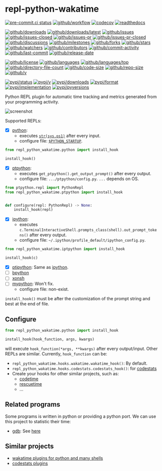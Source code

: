 # repl-python-wakatime

[![pre-commit.ci status](https://results.pre-commit.ci/badge/github/wakatime/repl-python-wakatime/main.svg)](https://results.pre-commit.ci/latest/github/wakatime/repl-python-wakatime/main)
[![github/workflow](https://github.com/wakatime/repl-python-wakatime/actions/workflows/main.yml/badge.svg)](https://github.com/wakatime/repl-python-wakatime/actions)
[![codecov](https://codecov.io/gh/wakatime/repl-python-wakatime/branch/main/graph/badge.svg)](https://codecov.io/gh/wakatime/repl-python-wakatime)
[![readthedocs](https://shields.io/readthedocs/repl-python-wakatime)](https://repl-python-wakatime.readthedocs.io)

[![github/downloads](https://shields.io/github/downloads/wakatime/repl-python-wakatime/total)](https://github.com/wakatime/repl-python-wakatime/releases)
[![github/downloads/latest](https://shields.io/github/downloads/wakatime/repl-python-wakatime/latest/total)](https://github.com/wakatime/repl-python-wakatime/releases/latest)
[![github/issues](https://shields.io/github/issues/wakatime/repl-python-wakatime)](https://github.com/wakatime/repl-python-wakatime/issues)
[![github/issues-closed](https://shields.io/github/issues-closed/wakatime/repl-python-wakatime)](https://github.com/wakatime/repl-python-wakatime/issues?q=is%3Aissue+is%3Aclosed)
[![github/issues-pr](https://shields.io/github/issues-pr/wakatime/repl-python-wakatime)](https://github.com/wakatime/repl-python-wakatime/pulls)
[![github/issues-pr-closed](https://shields.io/github/issues-pr-closed/wakatime/repl-python-wakatime)](https://github.com/wakatime/repl-python-wakatime/pulls?q=is%3Apr+is%3Aclosed)
[![github/discussions](https://shields.io/github/discussions/wakatime/repl-python-wakatime)](https://github.com/wakatime/repl-python-wakatime/discussions)
[![github/milestones](https://shields.io/github/milestones/all/wakatime/repl-python-wakatime)](https://github.com/wakatime/repl-python-wakatime/milestones)
[![github/forks](https://shields.io/github/forks/wakatime/repl-python-wakatime)](https://github.com/wakatime/repl-python-wakatime/network/members)
[![github/stars](https://shields.io/github/stars/wakatime/repl-python-wakatime)](https://github.com/wakatime/repl-python-wakatime/stargazers)
[![github/watchers](https://shields.io/github/watchers/wakatime/repl-python-wakatime)](https://github.com/wakatime/repl-python-wakatime/watchers)
[![github/contributors](https://shields.io/github/contributors/wakatime/repl-python-wakatime)](https://github.com/wakatime/repl-python-wakatime/graphs/contributors)
[![github/commit-activity](https://shields.io/github/commit-activity/w/wakatime/repl-python-wakatime)](https://github.com/wakatime/repl-python-wakatime/graphs/commit-activity)
[![github/last-commit](https://shields.io/github/last-commit/wakatime/repl-python-wakatime)](https://github.com/wakatime/repl-python-wakatime/commits)
[![github/release-date](https://shields.io/github/release-date/wakatime/repl-python-wakatime)](https://github.com/wakatime/repl-python-wakatime/releases/latest)

[![github/license](https://shields.io/github/license/wakatime/repl-python-wakatime)](https://github.com/wakatime/repl-python-wakatime/blob/main/LICENSE)
[![github/languages](https://shields.io/github/languages/count/wakatime/repl-python-wakatime)](https://github.com/wakatime/repl-python-wakatime)
[![github/languages/top](https://shields.io/github/languages/top/wakatime/repl-python-wakatime)](https://github.com/wakatime/repl-python-wakatime)
[![github/directory-file-count](https://shields.io/github/directory-file-count/wakatime/repl-python-wakatime)](https://github.com/wakatime/repl-python-wakatime)
[![github/code-size](https://shields.io/github/languages/code-size/wakatime/repl-python-wakatime)](https://github.com/wakatime/repl-python-wakatime)
[![github/repo-size](https://shields.io/github/repo-size/wakatime/repl-python-wakatime)](https://github.com/wakatime/repl-python-wakatime)
[![github/v](https://shields.io/github/v/release/wakatime/repl-python-wakatime)](https://github.com/wakatime/repl-python-wakatime)

[![pypi/status](https://shields.io/pypi/status/repl-python-wakatime)](https://pypi.org/project/repl-python-wakatime/#description)
[![pypi/v](https://shields.io/pypi/v/repl-python-wakatime)](https://pypi.org/project/repl-python-wakatime/#history)
[![pypi/downloads](https://shields.io/pypi/dd/repl-python-wakatime)](https://pypi.org/project/repl-python-wakatime/#files)
[![pypi/format](https://shields.io/pypi/format/repl-python-wakatime)](https://pypi.org/project/repl-python-wakatime/#files)
[![pypi/implementation](https://shields.io/pypi/implementation/repl-python-wakatime)](https://pypi.org/project/repl-python-wakatime/#files)
[![pypi/pyversions](https://shields.io/pypi/pyversions/repl-python-wakatime)](https://pypi.org/project/repl-python-wakatime/#files)

Python REPL plugin for automatic time tracking and metrics generated from your
programming activity.

![screenshot](https://github.com/wakatime/repl-python-wakatime/assets/32936898/d0ac2fab-f9c2-4213-99e3-4249279b1213)

Supported REPLs:

- [x] [python](https://github.com/python/cpython):
  - executes
    [`str(sys.ps1)`](https://docs.python.org/3/library/sys.html#sys.ps1) after
    every input.
  - configure file:
    [`$PYTHON_STARTUP`](https://docs.python.org/3/using/cmdline.html#envvar-PYTHONSTARTUP).

```python
from repl_python_wakatime.python import install_hook

install_hook()
```

- [x] [ptpython](https://github.com/prompt-toolkit/ptpython):
  - executes `get_ptpython().get_output_prompt()` after every output.
  - configure file: `.../ptpython/config.py`. `...` depends on OS.

```python
from ptpython.repl import PythonRepl
from repl_python_wakatime.ptpython import install_hook


def configure(repl: PythonRepl) -> None:
    install_hook(repl)
```

- [x] [ipython](https://github.com/ipython/ipython):
  - executes
    `c.TerminalInteractiveShell.prompts_class(shell).out_prompt_tokens()` after
    every output.
  - configure file: `~/.ipython/profile_default/ipython_config.py`.

```python
from repl_python_wakatime.iptpython import install_hook

install_hook(c)
```

- [x] [ptipython](https://github.com/prompt-toolkit/ptpython): Same as
  [ipython](https://github.com/ipython/ipython).
- [ ] [bpython](https://github.com/bpython/bpython)
- [ ] [xonsh](https://github.com/xonsh/xonsh)
- [ ] [mypython](https://github.com/asmeurer/mypython): Won't fix.
  - configure file: non-exist.

`install_hook()` must be after the customization of the prompt string and best
at the end of file.

## Configure

```python
from repl_python_wakatime.python import install_hook

install_hook(hook_function, args, kwargs)
```

will execute `hook_function(*args, **kwargs)` after every output/input. Other
REPLs are similar. Currently, `hook_function` can be:

- `repl_python_wakatime.hooks.wakatime.wakatime_hook()`: By default.
- `repl_python_wakatime.hooks.codestats.codestats_hook()`: for [codestats](https://codestats.net/)
- Create your hooks for other similar projects, such as:
  - [codetime](https://codetime.dev/)
  - [rescuetime](https://www.rescuetime.com/)
  - ...

## Related programs

Some programs is written in python or providing a python port.
We can use this project to statistic their time:

- [gdb](https://sourceware.org/gdb): See
  [here](https://github.com/Freed-Wu/gdb-prompt)

## Similar projects

- [wakatime plugins for python and many shells](https://wakatime.com/terminal)
- [codestats plugins](https://codestats.net/plugins)
